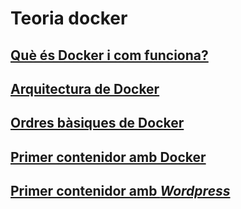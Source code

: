 # Teoria docker

## [Què és Docker i com funciona?](./files/teo-docker-01-intro.md)

## [Arquitectura de Docker](./files/teo-docker-02-arquitectura.md)

## [Ordres bàsiques de Docker](./files/teo-docker-03-ordres-basiques.md)

## [Primer contenidor amb Docker](./files/teo-docker-04-primer-contenidor-amb-docker.md)

## [Primer contenidor amb *Wordpress*](./files/teo-docker-05-contenidor-amb-wordpress.md)
